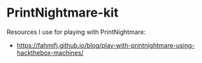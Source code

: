 # PrintNightmare-kit

Resources I use for playing with PrintNightmare:

- https://fahmifj.github.io/blog/play-with-printnightmare-using-hackthebox-machines/